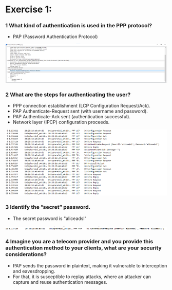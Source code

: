 #   Exercise 1:

### 1 What kind of authentication is used in the PPP protocol?
- PAP (Password Authentication Protocol)

![img.png](Images/Pergunta1-Protocolo.png)

### 2  What are the steps for authenticating the user?
- PPP connection establishment (LCP Configuration Request/Ack). 
- PAP Authenticate-Request sent (with username and password).
- PAP Authenticate-Ack sent (authentication successful).
- Network layer (IPCP) configuration proceeds.

![img_2.png](Images/Pergunta2-PassosParaAuth.png)

### 3 Identify the ”secret” password.
- The secret password is "aliceadsl"

![img_1.png](Images/Pergunta3-Password.png)

### 4 Imagine you are a telecom provider and you provide this authentication method to your clients, what are your security considerations?
- PAP sends the password in plaintext, making it vulnerable to interception and eavesdropping.
- For that, it is susceptible to replay attacks, where an attacker can capture and reuse authentication messages.
